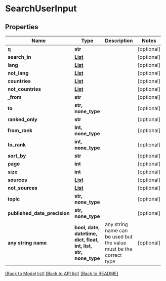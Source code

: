 # SearchUserInput


## Properties
Name | Type | Description | Notes
------------ | ------------- | ------------- | -------------
**q** | **str** |  | [optional] 
**search_in** | [**List**](List.md) |  | [optional] 
**lang** | [**List**](List.md) |  | [optional] 
**not_lang** | [**List**](List.md) |  | [optional] 
**countries** | [**List**](List.md) |  | [optional] 
**not_countries** | [**List**](List.md) |  | [optional] 
**_from** | **str** |  | [optional] 
**to** | **str, none_type** |  | [optional] 
**ranked_only** | **str** |  | [optional] 
**from_rank** | **int, none_type** |  | [optional] 
**to_rank** | **int, none_type** |  | [optional] 
**sort_by** | **str** |  | [optional] 
**page** | **int** |  | [optional] 
**size** | **int** |  | [optional] 
**sources** | [**List**](List.md) |  | [optional] 
**not_sources** | [**List**](List.md) |  | [optional] 
**topic** | **str, none_type** |  | [optional] 
**published_date_precision** | **str, none_type** |  | [optional] 
**any string name** | **bool, date, datetime, dict, float, int, list, str, none_type** | any string name can be used but the value must be the correct type | [optional]

[[Back to Model list]](../README.md#documentation-for-models) [[Back to API list]](../README.md#documentation-for-api-endpoints) [[Back to README]](../README.md)


